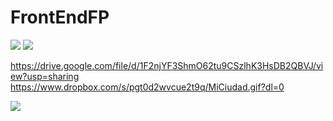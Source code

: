 # FrontEndFP

<img src = "https://www.dropbox.com/s/pgt0d2wvcue2t9q/MiCiudad.gif?dl=0">

<img src = "https://drive.google.com/file/d/1F2njYF3ShmO62tu9CSzlhK3HsDB2QBVJ/view?usp=sharing">


https://drive.google.com/file/d/1F2njYF3ShmO62tu9CSzlhK3HsDB2QBVJ/view?usp=sharing
https://www.dropbox.com/s/pgt0d2wvcue2t9q/MiCiudad.gif?dl=0

![](https://github.com/moisesvaldez/FrontEndFP/blob/master/MiCiudad.gif)

